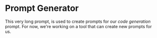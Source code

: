 # Prompt Generator 

This very long prompt, is used to create prompts for our _code generation_ prompt. For now, we're working on a tool that can create new prompts for us.